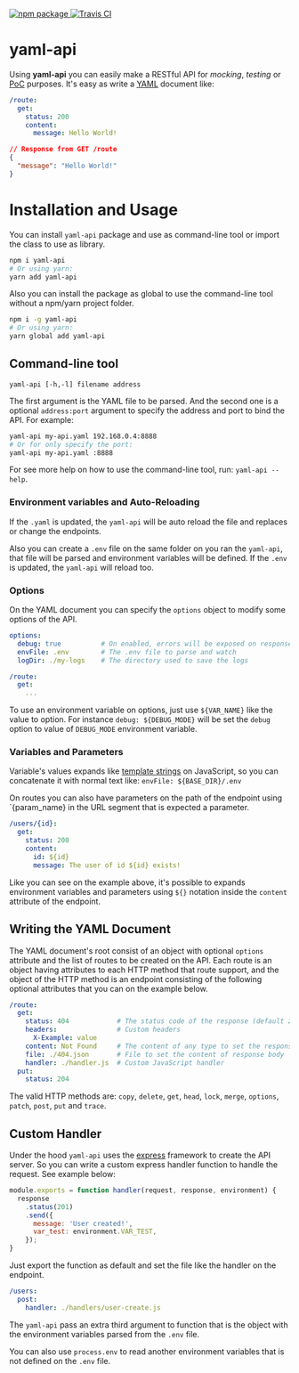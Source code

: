 [
    ![npm package](https://img.shields.io/npm/v/yaml-api)
](https://www.npmjs.com/package/yaml-api)
[
    ![Travis CI](https://travis-ci.com/Silva97/yaml-api.svg?branch=master)
](https://travis-ci.com/github/Silva97/yaml-api)

# yaml-api
Using **yaml-api** you can easily make a RESTful API for _mocking_, _testing_ or [PoC] purposes. It's easy as write a [YAML] document like:

```yaml
/route:
  get:
    status: 200
    content:
      message: Hello World!
```
```json
// Response from GET /route
{
  "message": "Hello World!"
}
```

# Installation and Usage
You can install `yaml-api` package and use as command-line tool or import the class to use as library.

```bash
npm i yaml-api
# Or using yarn:
yarn add yaml-api
```

Also you can install the package as global to use the command-line tool without a npm/yarn project folder.
```bash
npm i -g yaml-api
# Or using yarn:
yarn global add yaml-api
```

## Command-line tool
`yaml-api [-h,-l] filename address`

The first argument is the YAML file to be parsed. And the second one is a optional `address:port` argument to specify the address and port to bind the API. For example:

```bash
yaml-api my-api.yaml 192.168.0.4:8888
# Or for only specify the port:
yaml-api my-api.yaml :8888
```

For see more help on how to use the command-line tool, run: `yaml-api --help`.

### Environment variables and Auto-Reloading
If the `.yaml` is updated, the `yaml-api` will be auto reload the file and replaces or change the endpoints.

Also you can create a `.env` file on the same folder on you ran the `yaml-api`, that file will be parsed and environment variables will be defined. If the `.env` is updated, the `yaml-api` will reload too.

### Options
On the YAML document you can specify the `options` object to modify some options of the API.

```yaml
options:
  debug: true          # On enabled, errors will be exposed on responses
  envFile: .env        # The .env file to parse and watch
  logDir: ./my-logs    # The directory used to save the logs

/route:
  get:
    ...
```

To use an environment variable on options, just use `${VAR_NAME}` like the value to option. For instance `debug: ${DEBUG_MODE}` will be set the `debug` option to value of `DEBUG_MODE` environment variable.

### Variables and Parameters
Variable's values expands like [template strings] on JavaScript, so you can concatenate it with normal text like: `envFile: ${BASE_DIR}/.env`

On routes you can also have parameters on the path of the endpoint using `{param_name} in the URL segment that is expected a parameter.
```yaml
/users/{id}:
  get:
    status: 200
    content:
      id: ${id}
      message: The user of id ${id} exists!
```

Like you can see on the example above, it's possible to expands environment variables and parameters using `${}` notation inside the `content` attribute of the endpoint.

## Writing the YAML Document
The YAML document's root consist of an object with optional `options` attribute and the list of routes to be created on the API.
Each route is an object having attributes to each HTTP method that route support, and the object of the HTTP method is an endpoint consisting of the following optional attributes that you can on the example below.

```yaml
/route:
  get:
    status: 404            # The status code of the response (default 200)
    headers:               # Custom headers
      X-Example: value
    content: Not Found     # The content of any type to set the response body
    file: ./404.json       # File to set the content of response body
    handler: ./handler.js  # Custom JavaScript handler
  put:
    status: 204
```

The valid HTTP methods are: `copy`, `delete`, `get`, `head`, `lock`, `merge`, `options`, `patch`, `post`, `put` and `trace`.

## Custom Handler
Under the hood `yaml-api` uses the [express] framework to create the API server. So you can write a custom express handler function to handle the request. See example below:

```js
module.exports = function handler(request, response, environment) {
  response
    .status(201)
    .send({
      message: 'User created!',
      var_test: environment.VAR_TEST,
    });
}
```

Just export the function as default and set the file like the handler on the endpoint.
```yaml
/users:
  post:
    handler: ./handlers/user-create.js
```

The `yaml-api` pass an extra third argument to function that is the object with the environment variables parsed from the `.env` file.

You can also use `process.env` to read another environment variables that is not defined on the `.env` file.


[PoC]: https://en.wikipedia.org/wiki/Proof_of_concept
[YAML]: https://en.wikipedia.org/wiki/YAML
[template strings]: https://developer.mozilla.org/en-US/docs/Web/JavaScript/Reference/Template_literals
[express]: https://www.npmjs.com/package/express
